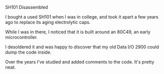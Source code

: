 SH101 Disassembled

I bought a used SH101 when I was in college, and took it apart a few years ago to replace its aging electrolytic caps.

While I was in there, I noticed that it is built around an 80C49, an early microcontroller.

I desoldered it and was happy to discover that my old Data I/O 2900 could dump the code inside.

Over the years I've studied and added comments to the code. It's pretty neat.


